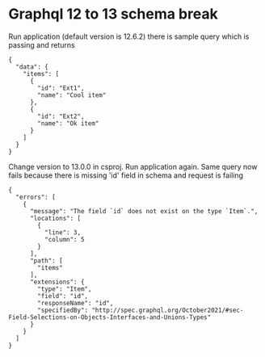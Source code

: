 # Graphql 12 to 13 schema break

Run application (default version is 12.6.2) there is sample query which is passing and returns
```
{
  "data": {
    "items": [
      {
        "id": "Ext1",
        "name": "Cool item"
      },
      {
        "id": "Ext2",
        "name": "Ok item"
      }
    ]
  }
}
```

Change version to 13.0.0 in csproj. Run application again. Same query now fails because there is missing 'id' field in schema and request is failing

```
{
  "errors": [
    {
      "message": "The field `id` does not exist on the type `Item`.",
      "locations": [
        {
          "line": 3,
          "column": 5
        }
      ],
      "path": [
        "items"
      ],
      "extensions": {
        "type": "Item",
        "field": "id",
        "responseName": "id",
        "specifiedBy": "http://spec.graphql.org/October2021/#sec-Field-Selections-on-Objects-Interfaces-and-Unions-Types"
      }
    }
  ]
}
```
